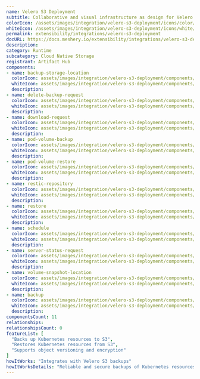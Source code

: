 ```yaml
---
name: Velero S3 Deployment
subtitle: Collaborative and visual infrastructure as design for Velero S3 Deployment
colorIcon: /assets/images/integration/velero-s3-deployment/icons/color/velero-s3-deployment-color.svg
whiteIcon: /assets/images/integration/velero-s3-deployment/icons/white/velero-s3-deployment-white.svg
permalink: extensibility/integrations/velero-s3-deployment
docURL: https://docs.meshery.io/extensibility/integrations/velero-s3-deployment
description: 
category: Runtime
subcategory: Cloud Native Storage
registrant: Artifact Hub
components: 
- name: backup-storage-location
  colorIcon: assets/images/integration/velero-s3-deployment/components/backup-storage-location/icons/color/backup-storage-location-color.svg
  whiteIcon: assets/images/integration/velero-s3-deployment/components/backup-storage-location/icons/white/backup-storage-location-white.svg
  description: 
- name: delete-backup-request
  colorIcon: assets/images/integration/velero-s3-deployment/components/delete-backup-request/icons/color/delete-backup-request-color.svg
  whiteIcon: assets/images/integration/velero-s3-deployment/components/delete-backup-request/icons/white/delete-backup-request-white.svg
  description: 
- name: download-request
  colorIcon: assets/images/integration/velero-s3-deployment/components/download-request/icons/color/download-request-color.svg
  whiteIcon: assets/images/integration/velero-s3-deployment/components/download-request/icons/white/download-request-white.svg
  description: 
- name: pod-volume-backup
  colorIcon: assets/images/integration/velero-s3-deployment/components/pod-volume-backup/icons/color/pod-volume-backup-color.svg
  whiteIcon: assets/images/integration/velero-s3-deployment/components/pod-volume-backup/icons/white/pod-volume-backup-white.svg
  description: 
- name: pod-volume-restore
  colorIcon: assets/images/integration/velero-s3-deployment/components/pod-volume-restore/icons/color/pod-volume-restore-color.svg
  whiteIcon: assets/images/integration/velero-s3-deployment/components/pod-volume-restore/icons/white/pod-volume-restore-white.svg
  description: 
- name: restic-repository
  colorIcon: assets/images/integration/velero-s3-deployment/components/restic-repository/icons/color/restic-repository-color.svg
  whiteIcon: assets/images/integration/velero-s3-deployment/components/restic-repository/icons/white/restic-repository-white.svg
  description: 
- name: restore
  colorIcon: assets/images/integration/velero-s3-deployment/components/restore/icons/color/restore-color.svg
  whiteIcon: assets/images/integration/velero-s3-deployment/components/restore/icons/white/restore-white.svg
  description: 
- name: schedule
  colorIcon: assets/images/integration/velero-s3-deployment/components/schedule/icons/color/schedule-color.svg
  whiteIcon: assets/images/integration/velero-s3-deployment/components/schedule/icons/white/schedule-white.svg
  description: 
- name: server-status-request
  colorIcon: assets/images/integration/velero-s3-deployment/components/server-status-request/icons/color/server-status-request-color.svg
  whiteIcon: assets/images/integration/velero-s3-deployment/components/server-status-request/icons/white/server-status-request-white.svg
  description: 
- name: volume-snapshot-location
  colorIcon: assets/images/integration/velero-s3-deployment/components/volume-snapshot-location/icons/color/volume-snapshot-location-color.svg
  whiteIcon: assets/images/integration/velero-s3-deployment/components/volume-snapshot-location/icons/white/volume-snapshot-location-white.svg
  description: 
- name: backup
  colorIcon: assets/images/integration/velero-s3-deployment/components/backup/icons/color/backup-color.svg
  whiteIcon: assets/images/integration/velero-s3-deployment/components/backup/icons/white/backup-white.svg
  description: 
componentsCount: 11
relationships: 
relationshipsCount: 0
featureList: [
  "Backs up Kubernetes resources to S3",
  "Restores Kubernetes resources from S3",
  "Supports object versioning and encryption"
]
howItWorks: "Integrates with Velero S3 backups"
howItWorksDetails: "Reliable and secure backups of Kubernetes resources to Amazon S3"
---
```


